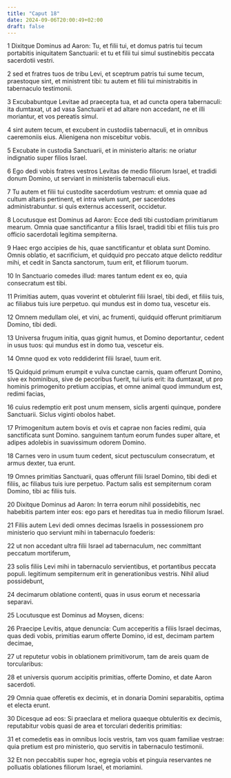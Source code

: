 ```yaml
---
title: "Caput 18"
date: 2024-09-06T20:00:49+02:00
draft: false
---
```



1 Dixitque Dominus ad Aaron: Tu, et filii tui, et domus patris tui tecum portabitis iniquitatem Sanctuarii: et tu et filii tui simul sustinebitis peccata sacerdotii vestri.

2 sed et fratres tuos de tribu Levi, et sceptrum patris tui sume tecum, praestoque sint, et ministrent tibi: tu autem et filii tui ministrabitis in tabernaculo testimonii.

3 Excubabuntque Levitae ad praecepta tua, et ad cuncta opera tabernaculi: ita dumtaxat, ut ad vasa Sanctuarii et ad altare non accedant, ne et illi moriantur, et vos pereatis simul.

4 sint autem tecum, et excubent in custodiis tabernaculi, et in omnibus caeremoniis eius. Alienigena non miscebitur vobis.

5 Excubate in custodia Sanctuarii, et in ministerio altaris: ne oriatur indignatio super filios Israel.

6 Ego dedi vobis fratres vestros Levitas de medio filiorum Israel, et tradidi donum Domino, ut serviant in ministeriis tabernaculi eius.

7 Tu autem et filii tui custodite sacerdotium vestrum: et omnia quae ad cultum altaris pertinent, et intra velum sunt, per sacerdotes administrabuntur. si quis externus accesserit, occidetur.

8 Locutusque est Dominus ad Aaron: Ecce dedi tibi custodiam primitiarum mearum. Omnia quae sanctificantur a filiis Israel, tradidi tibi et filiis tuis pro officio sacerdotali legitima sempiterna.

9 Haec ergo accipies de his, quae sanctificantur et oblata sunt Domino. Omnis oblatio, et sacrificium, et quidquid pro peccato atque delicto redditur mihi, et cedit in Sancta sanctorum, tuum erit, et filiorum tuorum.

10 In Sanctuario comedes illud: mares tantum edent ex eo, quia consecratum est tibi.

11 Primitias autem, quas voverint et obtulerint filii Israel, tibi dedi, et filiis tuis, ac filiabus tuis iure perpetuo. qui mundus est in domo tua, vescetur eis.

12 Omnem medullam olei, et vini, ac frumenti, quidquid offerunt primitiarum Domino, tibi dedi.

13 Universa frugum initia, quas gignit humus, et Domino deportantur, cedent in usus tuos: qui mundus est in domo tua, vescetur eis.

14 Omne quod ex voto reddiderint filii Israel, tuum erit.

15 Quidquid primum erumpit e vulva cunctae carnis, quam offerunt Domino, sive ex hominibus, sive de pecoribus fuerit, tui iuris erit: ita dumtaxat, ut pro hominis primogenito pretium accipias, et omne animal quod immundum est, redimi facias,

16 cuius redemptio erit post unum mensem, siclis argenti quinque, pondere Sanctuarii. Siclus viginti obolos habet.

17 Primogenitum autem bovis et ovis et caprae non facies redimi, quia sanctificata sunt Domino. sanguinem tantum eorum fundes super altare, et adipes adolebis in suavissimum odorem Domino.

18 Carnes vero in usum tuum cedent, sicut pectusculum consecratum, et armus dexter, tua erunt.

19 Omnes primitias Sanctuarii, quas offerunt filii Israel Domino, tibi dedi et filiis, ac filiabus tuis iure perpetuo. Pactum salis est sempiternum coram Domino, tibi ac filiis tuis.

20 Dixitque Dominus ad Aaron: In terra eorum nihil possidebitis, nec habebitis partem inter eos: ego pars et hereditas tua in medio filiorum Israel.

21 Filiis autem Levi dedi omnes decimas Israelis in possessionem pro ministerio quo serviunt mihi in tabernaculo foederis:

22 ut non accedant ultra filii Israel ad tabernaculum, nec committant peccatum mortiferum,

23 solis filiis Levi mihi in tabernaculo servientibus, et portantibus peccata populi. legitimum sempiternum erit in generationibus vestris. Nihil aliud possidebunt,

24 decimarum oblatione contenti, quas in usus eorum et necessaria separavi.

25 Locutusque est Dominus ad Moysen, dicens:

26 Praecipe Levitis, atque denuncia: Cum acceperitis a filiis Israel decimas, quas dedi vobis, primitias earum offerte Domino, id est, decimam partem decimae,

27 ut reputetur vobis in oblationem primitivorum, tam de areis quam de torcularibus:

28 et universis quorum accipitis primitias, offerte Domino, et date Aaron sacerdoti.

29 Omnia quae offeretis ex decimis, et in donaria Domini separabitis, optima et electa erunt.

30 Dicesque ad eos: Si praeclara et meliora quaeque obtuleritis ex decimis, reputabitur vobis quasi de area et torculari dederitis primitias:

31 et comedetis eas in omnibus locis vestris, tam vos quam familiae vestrae: quia pretium est pro ministerio, quo servitis in tabernaculo testimonii.

32 Et non peccabitis super hoc, egregia vobis et pinguia reservantes ne polluatis oblationes filiorum Israel, et moriamini.

